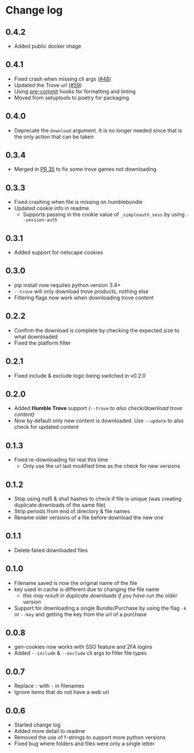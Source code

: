 # Change log


## 0.4.2

- Added public docker image


## 0.4.1

- Fixed crash when missing cli args ([#48](https://github.com/xtream1101/humblebundle-downloader/pull/48))
- Updated the Trove url ([#59](https://github.com/xtream1101/humblebundle-downloader/pull/59))
- Using [pre-commit](https://pre-commit.com/) hooks for formatting and linting
- Moved from setuptools to poetry for packaging


## 0.4.0

- Deprecate the `download` argument. It is no longer needed since that is the only action that can be taken


## 0.3.4

- Merged in [PR 35](https://github.com/xtream1101/humblebundle-downloader/pull/35) to fix some trove games not downloading


## 0.3.3

- Fixed crashing when file is missing on humblebundle
- Updated cookie info in readme
    - Supports passing in the cookie value of `_simpleauth_sess` by using `--session-auth`


## 0.3.1

- Added support for netscape cookies


## 0.3.0

- pip install now requires python version 3.4+
- `--trove` will only download trove products, nothing else
- Filtering flags now work when downloading trove content


## 0.2.2

- Confirm the download is complete by checking the expected size to what downloaded
- Fixed the platform filter


## 0.2.1

- Fixed include & exclude logic being switched in v0.2.0


## 0.2.0

- Added **Humble Trove** support _(`--trove` to also check/download trove content)_
- Now by default only new content is downloaded. Use `--update` to also check for updated content


## 0.1.3

- Fixed re-downloading for real this time
    - Only use the url last modified time as the check for new versions


## 0.1.2

- Stop using md5 & sha1 hashes to check if file is unique (was creating duplicate downloads of the same file)
- Strip periods from end of directory & file names
- Rename older versions of a file before download the new one


## 0.1.1

- Delete failed downloaded files


## 0.1.0

- Filename saved is now the original name of the file
- key used in cache is different due to changing the file name
    - _this may result in duplicate downloads if you have run the older version_
- Support for downloading a single Bundle/Purchase by using the
  flag `-k` or `--key` and getting the key from the url of a purchase


## 0.0.8

- gen-cookies now works with SSO feature and 2FA logins
- Added `--include` & `--exclude` cli args to filter file types


## 0.0.7

- Replace `:` with `-` in filenames
- Ignore items that do not have a web url


## 0.0.6

- Started change log
- Added more detail to readme
- Removed the use of f-strings to support more python versions
- Fixed bug where folders and files were only a single letter
